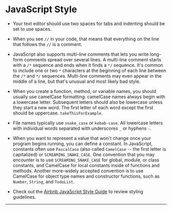 # JavaScript Style

- Your text editor should use two spaces for tabs and indenting should be set to use spaces.

- When you see `//` in your code, that means that everything on the line that follows the `//` is a comment.

- JavaScript also supports multi-line comments that lets you write long-form comments spread over several lines. A multi-line comment starts with a `/*` sequence and ends when it finds a `*/` sequence. It's common to include one or two `*` characters at the beginning of each line between the `/*` and `*/` sequences. Multi-line comments may even appear in the middle of a line, but that's unusual and most likely bad style.

- When you create a function, method, or variable names, you should usually use camelCase formatting: camelCase names always begin with a lowercase letter. Subsequent letters should also be lowercase unless they start a new word. The first letter of each word except the first should be uppercase. `takeThisForExample`.

- File names typically use `snake_case` or `kebab-case`. All lowercase letters with individual words separated with underscores `_` or hyphens `-`.

- When you want to represent a value that won't change once your program begins running, you can define a constant. In JavaScript, constants often use `PascalCase` (also called `CamelCase` -- the first letter is capitalized) or `SCREAMING_SNAKE_CASE`. One convention that you may encounter is to use `SCREAMING_SNAKE_CASE` for global, module, or class constants, and CamelCase for local constants inside of functions and methods. Another more-widely accepted convention is to use CamelCase for object type names and constructor functions, such as `Number`, `String`, and `TodoList`.

- Check out the [Airbnb JavaScript Style Guide](https://github.com/airbnb/javascript) to review styling guidelines.

---

